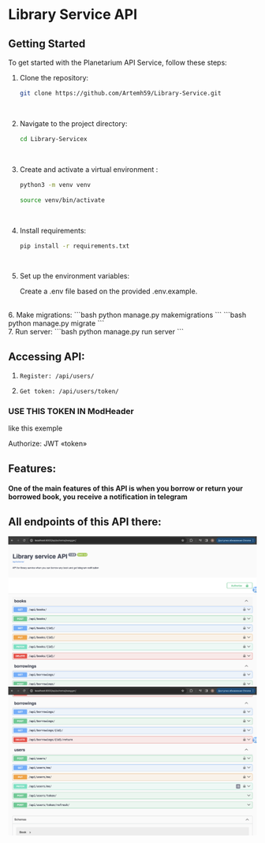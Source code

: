 # Library Service API

## Getting Started

To get started with the Planetarium API Service, follow these steps:

1. Clone the repository:
   ```bash
   git clone https://github.com/Artemh59/Library-Service.git
   ```
   <br>
2. Navigate to the project directory:
   ```bash
   cd Library-Servicex
   ```
   <br>
3. Create and activate a virtual environment :
   ```bash
   python3 -m venv venv 
   ```
   ```bash
   source venv/bin/activate
   ```
   <br>
4. Install requirements:
   ```bash
   pip install -r requirements.txt
   ```
   <br>
5. Set up the environment variables:

   Create a .env file based on the provided .env.example.
   <br>
<br>
6. Make migrations:
   ```bash
   python manage.py makemigrations 
   ```
   ```bash
   python manage.py migrate 
   ```
   <br>
7. Run server:
   ```bash
   python manage.py run server 
   ```
   
## Accessing API:
1. `
Register:
/api/users/
`

2. `
Get token:
/api/users/token/
`
### USE THIS TOKEN IN ModHeader
   like this exemple

   Authorize:  JWT «token»
   
## Features:

#### Оne of the main features of this API is when you borrow or return your borrowed book, you receive a notification in telegram

## All endpoints of this API there:

![db structure](./images/shema_1.png)
![db structure](./images/shema_2.png)